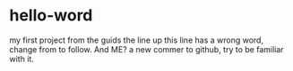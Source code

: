 # hello-word
my first project from the guids
the line up this line has a wrong word, change from to follow.
And ME? a new commer to github, try to be familiar with it.
